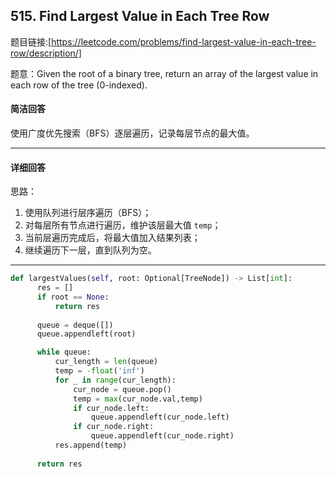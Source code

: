 ## 515. Find Largest Value in Each Tree Row

题目链接:[https://leetcode.com/problems/find-largest-value-in-each-tree-row/description/]

题意：Given the root of a binary tree, return an array of the largest value in each row of the tree (0-indexed).

#### 简洁回答

使用广度优先搜索（BFS）逐层遍历，记录每层节点的最大值。

---

#### 详细回答

思路：

1. 使用队列进行层序遍历（BFS）；
2. 对每层所有节点进行遍历，维护该层最大值 `temp`；
3. 当前层遍历完成后，将最大值加入结果列表；
4. 继续遍历下一层，直到队列为空。

---



```python
def largestValues(self, root: Optional[TreeNode]) -> List[int]:
      res = []
      if root == None:
          return res
      
      queue = deque([])
      queue.appendleft(root)

      while queue:
          cur_length = len(queue)
          temp = -float('inf')
          for _ in range(cur_length):
              cur_node = queue.pop()
              temp = max(cur_node.val,temp)
              if cur_node.left:
                  queue.appendleft(cur_node.left)
              if cur_node.right:
                  queue.appendleft(cur_node.right)
          res.append(temp)
      
      return res

```
